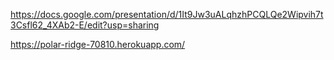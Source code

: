 https://docs.google.com/presentation/d/1It9Jw3uALqhzhPCQLQe2Wipvih7t3Csfl62_4XAb2-E/edit?usp=sharing

https://polar-ridge-70810.herokuapp.com/